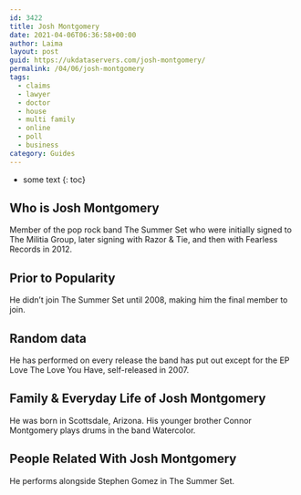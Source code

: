 ```yaml
---
id: 3422
title: Josh Montgomery
date: 2021-04-06T06:36:58+00:00
author: Laima
layout: post
guid: https://ukdataservers.com/josh-montgomery/
permalink: /04/06/josh-montgomery
tags:
  - claims
  - lawyer
  - doctor
  - house
  - multi family
  - online
  - poll
  - business
category: Guides
---
```


* some text
{: toc}


## Who is Josh Montgomery
                  
                  
                  
Member of the pop rock band The Summer Set who were initially signed to The Militia Group, later signing with Razor & Tie, and then with Fearless Records in 2012.
                  
              
            
              
            
                
                
                
## Prior to Popularity
                  
                  
                  
He didn&#8217;t join The Summer Set until 2008, making him the final member to join.
                  
              
            
              
            
                
                
                
## Random data
                  
                  
                  
He has performed on every release the band has put out except for the EP Love The Love You Have, self-released in 2007.
                  
              
            
              
            
                
                
                
## Family & Everyday Life of Josh Montgomery
                  
                  
                  
He was born in Scottsdale, Arizona. His younger brother Connor Montgomery plays drums in the band Watercolor.
                  
              
            
              
            
                
                
                
## People Related With Josh Montgomery
                  
                  
                  
He performs alongside Stephen Gomez in The Summer Set.
                  
              
            
              
            
                
              
            
              
              
            
            
              
            
          
          
          